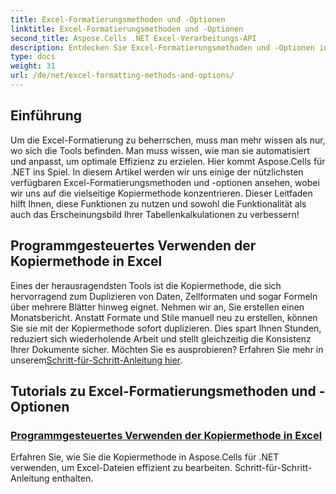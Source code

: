 ```yaml
---
title: Excel-Formatierungsmethoden und -Optionen
linktitle: Excel-Formatierungsmethoden und -Optionen
second_title: Aspose.Cells .NET Excel-Verarbeitungs-API
description: Entdecken Sie Excel-Formatierungsmethoden und -Optionen in den Aspose.Cells-Tutorials für .NET. Dabei werden effiziente Techniken wie die Kopiermethode für eine bessere Produktivität behandelt.
type: docs
weight: 31
url: /de/net/excel-formatting-methods-and-options/
---
```

## Einführung 

Um die Excel-Formatierung zu beherrschen, muss man mehr wissen als nur, wo sich die Tools befinden. Man muss wissen, wie man sie automatisiert und anpasst, um optimale Effizienz zu erzielen. Hier kommt Aspose.Cells für .NET ins Spiel. In diesem Artikel werden wir uns einige der nützlichsten verfügbaren Excel-Formatierungsmethoden und -optionen ansehen, wobei wir uns auf die vielseitige Kopiermethode konzentrieren. Dieser Leitfaden hilft Ihnen, diese Funktionen zu nutzen und sowohl die Funktionalität als auch das Erscheinungsbild Ihrer Tabellenkalkulationen zu verbessern!

## Programmgesteuertes Verwenden der Kopiermethode in Excel

 Eines der herausragendsten Tools ist die Kopiermethode, die sich hervorragend zum Duplizieren von Daten, Zellformaten und sogar Formeln über mehrere Blätter hinweg eignet. Nehmen wir an, Sie erstellen einen Monatsbericht. Anstatt Formate und Stile manuell neu zu erstellen, können Sie sie mit der Kopiermethode sofort duplizieren. Dies spart Ihnen Stunden, reduziert sich wiederholende Arbeit und stellt gleichzeitig die Konsistenz Ihrer Dokumente sicher. Möchten Sie es ausprobieren? Erfahren Sie mehr in unserem[Schritt-für-Schritt-Anleitung hier](./using-copy-method/).

## Tutorials zu Excel-Formatierungsmethoden und -Optionen
### [Programmgesteuertes Verwenden der Kopiermethode in Excel](./using-copy-method/)
Erfahren Sie, wie Sie die Kopiermethode in Aspose.Cells für .NET verwenden, um Excel-Dateien effizient zu bearbeiten. Schritt-für-Schritt-Anleitung enthalten.